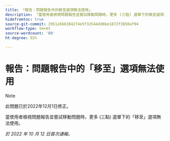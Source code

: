 ```yaml
---
title: 「報告：問題報告中的移至選項無法使用」
description: 「當使用者檢視問題報告並嘗試移動問題時，更多 (三點) 選單下的移至選項無法使用。」
hidefromtoc: true
source-git-commit: 2951a566384274e5f32544dd8be1872f3850af94
workflow-type: tm+mt
source-wordcount: '80'
ht-degree: 92%

---
```



# 報告：問題報告中的「移至」選項無法使用

>[!NOTE]
>
>此問題已於2022年12月1日修正。

當使用者檢視問題報告並嘗試移動問題時，更多 (三點) 選單下的「移至」選項無法使用。

_於 2022 年 10 月 12 日首次通報。_

